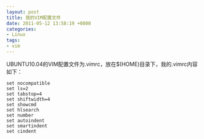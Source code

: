 ```yaml
---
layout: post
title: 我的VIM配置文件
date: 2011-05-12 13:58:19 +0800
categories:
- Linux
tags:
- vim
---
```


UBUNTU10.04的VIM配置文件为.vimrc，放在$(HOME)目录下，我的.vimrc内容如下：

```
set nocompatible
set ls=2
set tabstop=4
set shiftwidth=4
set showcmd
set hlsearch
set number
set autoindent
set smartindent
set cindent
```